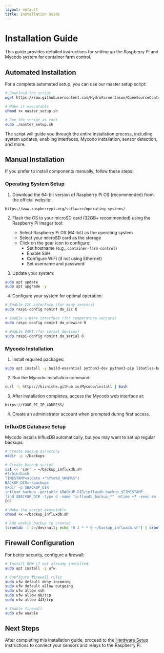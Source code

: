 ```yaml
---
layout: default
title: Installation Guide
---
```


# Installation Guide

This guide provides detailed instructions for setting up the Raspberry Pi and Mycodo system for container farm control.

## Automated Installation

For a complete automated setup, you can use our master setup script:

```bash
# Download the script
wget https://raw.githubusercontent.com/HydroFarmerJason/OpenSourceControlledEnvironments/main/scripts/master_setup.sh

# Make it executable
chmod +x master_setup.sh

# Run the script as root
sudo ./master_setup.sh
```

The script will guide you through the entire installation process, including system updates, enabling interfaces, Mycodo installation, sensor detection, and more.

## Manual Installation

If you prefer to install components manually, follow these steps:

### Operating System Setup

1. Download the 64-bit version of Raspberry Pi OS (recommended) from the official website:
```
https://www.raspberrypi.org/software/operating-systems/
```

2. Flash the OS to your microSD card (32GB+ recommended) using the Raspberry Pi Imager tool:
   - Select Raspberry Pi OS (64-bit) as the operating system
   - Select your microSD card as the storage
   - Click on the gear icon to configure:
     - Set hostname (e.g., `container-farm-control`)
     - Enable SSH
     - Configure WiFi (if not using Ethernet)
     - Set username and password

3. Update your system:
```bash
sudo apt update
sudo apt upgrade -y
```

4. Configure your system for optimal operation:
```bash
# Enable I2C interface (for many sensors)
sudo raspi-config nonint do_i2c 0

# Enable 1-Wire interface (for temperature sensors)
sudo raspi-config nonint do_onewire 0

# Enable UART (for serial devices)
sudo raspi-config nonint do_serial 0
```

### Mycodo Installation

1. Install required packages:
```bash
sudo apt install -y build-essential python3-dev python3-pip libatlas-base-dev
```

2. Run the Mycodo installation command:
```bash
curl -L https://kizniche.github.io/Mycodo/install | bash
```

3. After installation completes, access the Mycodo web interface at:
```
https://YOUR_PI_IP_ADDRESS/
```

4. Create an administrator account when prompted during first access.

### InfluxDB Database Setup

Mycodo installs InfluxDB automatically, but you may want to set up regular backups:

```bash
# Create backup directory
mkdir -p ~/backups

# Create backup script
cat << 'EOF' > ~/backup_influxdb.sh
#!/bin/bash
TIMESTAMP=$(date +"%Y%m%d_%H%M%S")
BACKUP_DIR=~/backups
mkdir -p $BACKUP_DIR
influxd backup -portable $BACKUP_DIR/influxdb_backup_$TIMESTAMP
find $BACKUP_DIR -type d -name "influxdb_backup_*" -mtime +7 -exec rm -rf {} \;
EOF

# Make the script executable
chmod +x ~/backup_influxdb.sh

# Add weekly backup to crontab
(crontab -l 2>/dev/null; echo "0 2 * * 0 ~/backup_influxdb.sh") | crontab -
```

## Firewall Configuration

For better security, configure a firewall:

```bash
# Install UFW if not already installed
sudo apt install -y ufw

# Configure firewall rules
sudo ufw default deny incoming
sudo ufw default allow outgoing
sudo ufw allow ssh
sudo ufw allow 80/tcp
sudo ufw allow 443/tcp

# Enable firewall
sudo ufw enable
```

## Next Steps

After completing this installation guide, proceed to the [Hardware Setup](hardware-setup.html) instructions to connect your sensors and relays to the Raspberry Pi.
